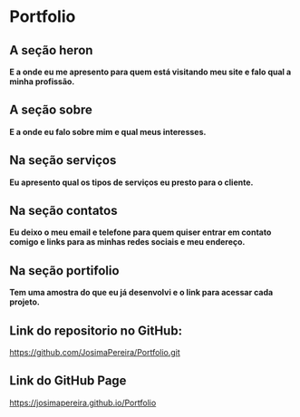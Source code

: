 # Portfolio
## A seção heron 
**E a onde eu me apresento para quem está visitando meu site e falo qual a minha profissão.**
## A seção sobre 
**E a onde eu falo sobre mim e qual meus interesses.**
## Na seção serviços 
**Eu apresento qual os tipos de serviços eu presto para o cliente.**
## Na seção contatos 
**Eu deixo o meu email e telefone para quem quiser entrar em contato comigo e links para as minhas redes sociais e meu endereço.**
## Na seção portifolio 
**Tem uma amostra do que eu já desenvolvi e o link para acessar cada projeto.**
## Link do repositorio no GitHub:
<https://github.com/JosimaPereira/Portfolio.git>
## Link do GitHub Page
<https://josimapereira.github.io/Portfolio>
